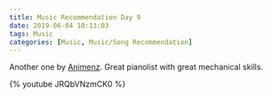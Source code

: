 ```yaml
---
title: Music Recommendation Day 9
date: 2019-06-04 10:13:03
tags: Music
categories: [Music, Music/Song Recommendation]
---
```


Another one by [Animenz](https://www.youtube.com/user/Animenzzz). Great pianolist with great mechanical skills.

{% youtube JRQbVNzmCK0 %}
